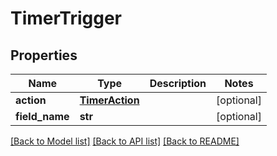 # TimerTrigger

## Properties
Name | Type | Description | Notes
------------ | ------------- | ------------- | -------------
**action** | [**TimerAction**](TimerAction.md) |  | [optional] 
**field_name** | **str** |  | [optional] 

[[Back to Model list]](README.md#documentation-for-models) [[Back to API list]](README.md#documentation-for-api-endpoints) [[Back to README]](README.md)


